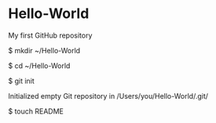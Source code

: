 Hello-World
===========

My first GitHub repository

$ mkdir ~/Hello-World

$ cd ~/Hello-World

$ git init

Initialized empty Git repository in /Users/you/Hello-World/.git/

$ touch README
